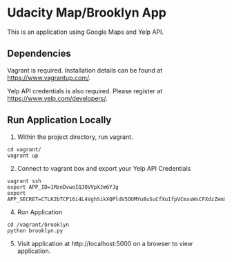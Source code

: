 Udacity Map/Brooklyn App
=============

This is an application using Google Maps and Yelp API.

Dependencies
------------
Vagrant is required. Installation details can be found at https://www.vagrantup.com/.

Yelp API credentials is also required. Please register at https://www.yelp.com/developers/.


Run Application Locally
-----------------------
1. Within the project directory, run vagrant.
```
cd vagrant/
vagrant up
```
2. Connect to vagrant box and export your Yelp API Credentials
```
vagrant ssh
export APP_ID=1MzeDvwoIQJOVVpXJm6YJg
export APP_SECRET=CTLK2bTCP16i4L4VghSikXQPldV5OUMYu8uSuCfXu1fpVCmxuWsCFXdzZemXcjL9
```

4. Run Application
```
cd /vagrant/brooklyn
python brooklyn.py
```
5. Visit application at http://localhost:5000 on a browser to view application.
